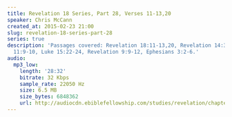 ```yaml
---
title: Revelation 18 Series, Part 28, Verses 11-13,20
speaker: Chris McCann
created_at: 2015-02-23 21:00
slug: revelation-18-series-part-28
series: true
description: 'Passages covered: Revelation 18:11-13,20, Revelation 14:3-4, Revelation
  11:9-10, Luke 15:22-24, Revelation 9:9-12, Ephesians 3:2-6.'
audio:
  mp3_low:
    length: '28:32'
    bitrate: 32 Kbps
    sample_rate: 22050 Hz
    size: 6.5 MB
    size_bytes: 6848362
    url: http://audiocdn.ebiblefellowship.com/studies/revelation/chapter-18/2015.02.23_McCann_-_Revelation_18_Series_Part_28.mp3
---
```

